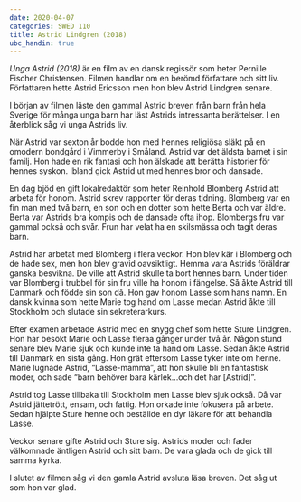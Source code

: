 ```yaml
---
date: 2020-04-07
categories: SWED 110
title: Astrid Lindgren (2018)
ubc_handin: true
---
```


*Unga Astrid (2018)* är en film av en dansk regissör som heter Pernille Fischer Christensen. Filmen handlar om en berömd författare och sitt liv. Författaren hette Astrid Ericsson men hon blev Astrid Lindgren senare.

I början av filmen läste den gammal Astrid breven från barn från hela Sverige för många unga barn har läst Astrids intressanta berättelser. I en återblick såg vi unga Astrids liv.

När Astrid var sexton år bodde hon med hennes religiösa släkt på en omodern bondgård i Vimmerby i Småland. Astrid var det äldsta barnet i sin familj. Hon hade en rik fantasi och hon älskade att berätta historier för hennes syskon. Ibland gick Astrid ut med hennes bror och dansade. 

En dag bjöd en gift lokalredaktör som heter Reinhold Blomberg Astrid att arbeta för honom. Astrid skrev rapporter för deras tidning. Blomberg var en fin man med två barn, en son och en dotter som hette Berta och var äldre. Berta var Astrids bra kompis och de dansade ofta ihop. Blombergs fru var gammal också och svår. Frun har velat ha en skilsmässa och tagit deras barn.

Astrid har arbetat med Blomberg i flera veckor. Hon blev kär i Blomberg och de hade sex, men hon blev gravid oavsiktligt. Hemma vara Astrids föräldrar ganska besvikna. De ville att Astrid skulle ta bort hennes barn. Under tiden var Blomberg i trubbel för sin fru ville ha honom i fängelse. Så åkte Astrid till Danmark och födde sin son då. Hon gav honom Lasse som hans namn. En dansk kvinna som hette Marie tog hand om Lasse medan Astrid åkte till Stockholm och slutade sin sekreterarkurs.

Efter examen arbetade Astrid med en snygg chef som hette Sture Lindgren. Hon har besökt Marie och Lasse fleraa gånger under två år. Någon stund senare blev Marie sjuk och kunde inte ta hand om Lasse. Sedan åkte Astrid till Danmark en sista gång. Hon grät eftersom Lasse tyker inte om henne. Marie lugnade Astrid, “Lasse-mamma”, att hon skulle bli en fantastisk moder, och sade “barn behöver bara kärlek…och det har [Astrid]”. 

Astrid tog Lasse tillbaka till Stockholm men Lasse blev sjuk också. Då var Astrid jättetrött, ensam, och fattig. Hon orkade inte fokusera på arbete. Sedan hjälpte Sture henne och beställde en dyr läkare för att behandla Lasse. 

Veckor senare gifte Astrid och Sture sig. Astrids moder och fader välkomnade äntligen Astrid och sitt barn. De vara glada och de gick till samma kyrka. 

I slutet av filmen såg vi den gamla Astrid avsluta läsa breven. Det såg ut som hon var glad.